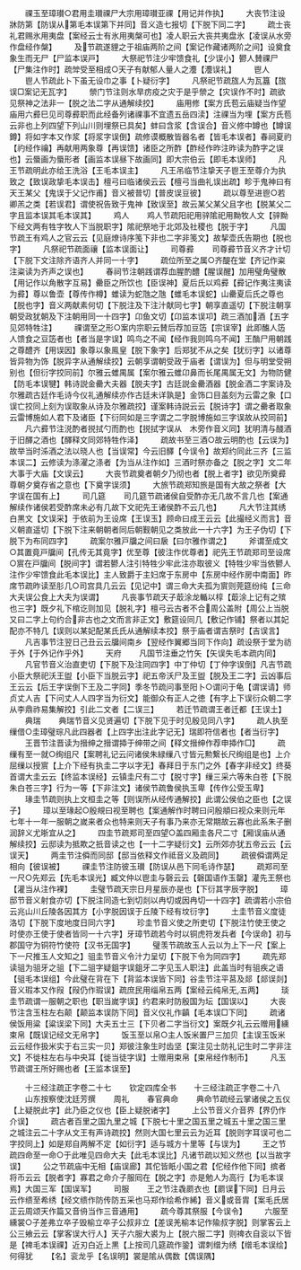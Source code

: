 <!-- { "loadSidebar": true } -->
　　祼玉至璋瓉○君用圭瓉祼尸大宗用璋瓉亚祼【用记并作执】
　　大丧节注设牀防第【防误从第毛本误第下并同】音义造七报切【下脱下同二字】
　　疏士丧礼君赐氷用夷盘【案经云士有氷用夷槃可也】凌人职云大丧共夷盘氷【凌误从水旁作盘经作槃】
　　及节疏遂貍之于祖庙两阶之间【案记作藏诸两阶之间】设奠食象生而无尸【尸监本误戸】
　　大祭祀节注少牢馈食礼【少误小】鬰人賛祼尸【尸集注作时】疏斚受至相成○天子有献郁人量人之灋【灋误礼】
　　鬯人
　　鬯人节疏此卜下虽无设巾之事【卜疑衍字】
　　凡祭祀节疏旊人为瓦簋【旊误□案记无瓦字】
　　禜门节注则水旱疠疫之灾于是乎禜之【灾误作不时】疏欲见祭神之法非一【脱之法二字从通解续挍】
　　庙用修【案方氏苞云庙疑当作望庙用六彛巳见司尊彛职而此经备列诸祼事不宜遗五岳四渎】注祼当为埋【案方氏苞云非也上列四望下列山川则埋祭已具矣】蚌曰含浆【含误合】音义修中罇也【罇误鐏】将如字本又作浆【将浆字误倒】疏修谟概散皆器名者【皆毛本误者】春祠夏礿【礿经作禴】再献用两象尊【再误馈】诸臣之所酢【酢经作昨注昨读为酢字之误也】云蜃画为蜃形者【画监本误昼下故画同】即大宗伯云【即毛本误师】
　　凡王节疏明此亦给王洗浴【王毛本误主】
　　凡王吊临节注挚天子鬯王至尊介为执致之【致误政挚毛本误击】檀弓曰临诸侯云云【檀弓当曲礼误出疏】畛于鬼神曰有天王某父【鬼误于父记作甫】音义被普切【普皮误豆彼】
　　疏以尊至进鬯○若卿羔之类【若误君】谓使祝告致于鬼神【致误至】故云某父某父且字也【脱某父二字且监本误其毛本误其】
　　鸡人
　　鸡人节疏阳祀用骍隂祀用黝牧人文【骍黝下经文两有牲字牧人下当脱职字】隂祀祭地于北郊及社稷也【脱于字】
　　凡国节疏王有鸡人之官云云【见庭燎诗序笺下非也二字非笺文】故挈壶氏告期也【脱也字】
　　凡祭祀节疏面禳【监本误面让】
　　司尊彛
　　司尊彛节音义齐才计切【下脱下文注除齐语齐人并同一十字】
　　疏位所至之属○齐醍在堂【齐记作粢注粢读为齐声之误也】
　　春祠节注朝践谓荐血腥酌醴【腥误醒】加用璧角璧散【用记作以角散字互易】罍臣之所饮也【臣误神】夏后氏以鸡彛【彛记作夷注夷读为彛】尊以鲁壶【尊传作樽】蜼读为蛇虺之虺【蜼毛本误蛇】山罍夏后氏之尊也【脱也字】音义两献素何切【下脱注及下注汁献同七字】朝享直遥切【下脱注朝享朝受政犹朝及下注朝用同一十四字】卬鱼文切【卬监本误卭】疏三酒加酒【五字见郊特牲注】
　　祼谓至之形○案内宗职云賛后荐加豆笾【宗误宰】此即醢人笾人馈食之豆笾者也【者当是字误】鸣鸟之不闻【经作我则鸣乌不闻】王酳尸用朝践之尊醴齐【用误因】象尊以象鳯皇【脱下象字】后郑犹不从之矣【犹衍字】以诸尊皆异物为饰【脱异字从通解续挍】云朝享谓朝受政于庙者【谓误为】但与明堂受朔别也【但衍字挍同前】尔雅云蜼禺属【案尔雅云蜼卬鼻而长尾禺属无文】为物防健【防毛本误犍】韩诗説金罍大夫器【脱夫字】古廷説金罍酒器【脱金酒二字案诗及尔雅疏古廷作毛诗今仪礼通解续亦作古廷未详孰是】金饰口目盖刻为云雷之象【口误亡挍同上刻为误取象从诗及尔雅疏挍】谨案韩诗説云云【脱诗字】谓之罍者取象云雷博施如人君下及诸臣【下衍同如是三字谓之二字脱博施如三字误故从挍同前】
　　凡六彛节注涚酌者捝拭勺而酌也【捝拭字误从　木旁作音义同】犹明清与醆酒于旧醳之酒也【醳释文同郊特牲作泽】
　　疏故书至三酒○故云明酌也【云误为】故举当时泲酒之法以晓人也【当误常】今云旧醳【今误令】故郑约同此三齐【三监本误二】云修读为涤濯之涤者【为当从注作如】三酒时祭亦备之【脱之字】文二年大事于大庙【文误云】
　　大丧节疏奠者朝夕乃彻也者【脱上者字】欲见所奠彛尊朝夕奠存省之意也【下奠字误须】
　　大旅节疏郑知旅是国有大故之祭者【大字误在国有上】
　　司几筵
　　司几筵节疏诸侯自受酢亦无几故不言几也【案通解续作诸侯若受酢席未必有几故下文祀先王诸侯酢不云几也】
　　凡大节注其绣白黒文【文误采】于依前为王设席【王误玉】顾命曰成王云云【此撮经义而言】音义朝直遥切【下脱下注来朝朝者同后朝觐朝见之类放此一十六字】为王子伪切【下脱下为布同四字】
　　疏案尔雅戸牖之间曰扆【曰尔雅作谓之】
　　斧谓至成文○其置竟戸牖间【孔传无其竟字】优至尊【彼注作优尊者】祀先王节疏郑司至设席○賔在戸牖间【脱间字】谓若鬰人注引特牲少牢此注亦取彼义【特牲少牢当依鬰人注作少牢馈食此毛本误比】主人致爵于主妇席于东房中【东房中经作房中南面】昨席节疏昨读至肜几○司宫具几云云【见记中】谓三命大夫孤为賔则莞筵纷纯【三命大夫误公食上大夫为误谓】
　　凡丧事节疏天子菆涂龙輴以椁【菆涂上记有之殡也三字】既夕礼下棺讫则加见【脱礼字】檀弓云古者不合周公盖附【周公上当脱又曰二字上句约合非古也之文而言非正文】敷筵设同几【敷记作铺】祭者以其妃配亦不特几【误则以某妃配某氏氏从通解续本挍】祭于庙者谓吉祭时【吉误言】
　　凡吉事节注翌日己丑云云牖间南乡【翌经作翼郷当同下作向】疏设祭于堂为祊于外【于外记作乎外】
　　天府
　　凡国节注垂之竹矢【矢误失毛本疏内同】
　　凡官节音义治直吏切【下脱下及注同四字】中丁仲切【丁仲字误倒】凡吉节疏小臣大祭祀沃王盥【小臣下当脱云字】祀五帝沃尸及王盥【脱及王二字】云凶事后王云云【后王字误倒下王及二字同】季冬节疏问事至阳卜○谓问于龟【谓误请】师贞丈人吉【下问丈人人四字当为衍文】能御众有正人之徳【有字上下误衍众朝二字从李鼎祚易集解挍】引此二文者【二误三】
　　若迁节疏谓王者迁都【王误土】
　　典瑞
　　典瑞节音义见贤遍切【下脱下见于时见殷见同八字】
　　疏人执至缫借○圭璋璧琮凡此四器者【上四字出注此字记无】瑞即符信者也【者当衍字】
　　王晋节注晋读为搢绅之搢谓揷于绅带之间【释文搢绅作荐申揷作□】
　　疏缫有至一就○绚组尺【案聘礼记云问诸侯朱緑缫八寸皆元勲繋长尺绚组是也】上介屈缫以授賔【上介下经有执圭二字以字无】春拜日于东门之外【春字非经文】终葵首谓大圭云云【终监本误经】云镇圭尺有二寸【脱寸字】缫三采六等朱白苍【下脱朱白苍三字】行为一等【下非注文】诸侯节疏鲁侯执玉卑【传作公受玉卑】
　　瑑圭节疏则执上文桓圭之等【则误所从经传通解挍】此谓公侯伯之臣也【之误子】
　　璋以至瑑起○殷覜曰视至聘也【案通解作时聘曰问殷頫曰视众来则元年七年十一年一服朝之嵗来者众也特来则天子有事乃来亦无常期故云寡也此系朱子删润辞义尤晣宜从之】
　　四圭节疏郑司至四望○盖四厢圭各尺二寸【厢误庙从通解续挍】云邸读为抵欺之扺音读之也【一十二字疑衍文】云所郊亦犹五帝云云【云误天】
　　两圭节注僢而同邸【邸当依释文作祗音义及疏同】
　　疏彼僢谓两足相向【彼误被】
　　祼圭节注防彼玉瓉【防误从邑下同毛诗作瑟】
　　疏郑司至一尺○先郑云【先毛本误光】臧文仲以鬯圭与磬云云【磬国语作玉罄】灌先王祭也【灌当从注作裸】
　　圭璧节疏天宗日月星辰亦是也【下衍其字辰字脱】
　　璋邸节音义射食亦切【下脱注同造七到切剡以冉切或因冉切一十四字】疏谓若小宗伯云兆山川丘陵各因其方【小字脱因误于丘陵下经有坟衍字】
　　土圭节音义度徒洛切【下脱下度地度日同六字】
　　珍圭节音义使之所吏切【下脱注竹使王使之时使亦王使于使者皆同一十六字】牙璋节疏若今时以铜虎符发兵者【今误命】初与郡国守为铜符竹使符【汉书无国字】
　　璧羡节疏故玉人云以为上下一尺【案上下一尺推玉人文知之】驵圭节音义令汁力呈切【下脱下令为同四字】
　　疏先郑读驵为驵牙之驵【下二驵字疑鉏字误鉏牙二字见玉人职注】此盖当时有驵疾之语【驵毛本误组】今此璧在背在下【背监本误皆下同】谷圭节注平莒及郯【郯误剡】音义瑕本又作叚【叚仍作瑕误】疏庶民用缁帛五两【案经云纯帛无五两】
　　琰圭节疏谓一服朝之职也【职当嵗字误】约君来时防殷国为坛【国误以】
　　大丧节注含玉柱左右颠【颠监本误防下同】音义仪礼作齻【毛本误□下同】
　　疏诸侯饭用粱【粱误梁下同】大夫五士三【下贝者二字当衍文】案既夕礼云云赠用纁束帛【既误记经文无帛字】
　　饭玉至以帛○主人饭米置尸三加贝【主误玉饭米云云经作扱米实于右三实一贝】郑彼注象生时齿坚【案注见士防礼记生时二字非注文】不徙柱左右与中央耳【徙当徒字误】士赠用束帛【束帛经作制币】
　　凡玉节疏谓王所好赐也者【王监本误至】












　　十三经注疏正字卷二十七
　　钦定四库全书
　　十三经注疏正字卷二十八
　　山东按察使沈廷芳撰
　　周礼
　　春官典命
　　典命节疏经云掌诸侯之五仪【上疑脱此字】此乃臣之仪也【臣上疑脱诸字】
　　上公节音义介音界【界仍作介误】
　　疏古者百里之国九里之城【下脱七十里之国五里之城五十里之国三里之城注云二十字从文王有声诗疏挍】然则大国七里云云为近耳【脱则字耳误可也二字挍同上】如是郑自两解不定【如衍字】适与城方十里等【与误为】
　　王之节疏四命至一命○于此唯见四命大夫【此毛本误比】凡诸节疏以知义然也【以当故字误】
　　公之节疏庙中无相【庙误廊】其佗皆眂小国之君【佗经作他下同】摈者将币云云【脱者字】寡君之命介子服囘在【脱之字】亦是勉人为高行【为毛本误焉】大国三军【国误军】
　　司服
　　王之节注毳罽衣也【罽误下同】日月云云作缋至希绣【经文缋作防传防五采也马郑作绘希作絺】音义或音胄【案毛氏居正云周颂天作篇又音侜当作三音通用】
　　疏今尊其祭服【今误令】
　　六服至纁裳○子差弗立卒子毁榆立卒子公叔非立【差误羌榆本记作隃叔字脱】则掌客云上公三飨云云【掌客误大行人】天子六服大裘为上【脱六服二字】则禆衣自衮以下皆是【禆毛本误祼】近刃白近上黒【上按司几筵疏作銎】谓刺缯为绣【缯毛本误绘】何得犹
　　【名】衮龙乎【名误明】裳是隂从偶数【偶误隅】
